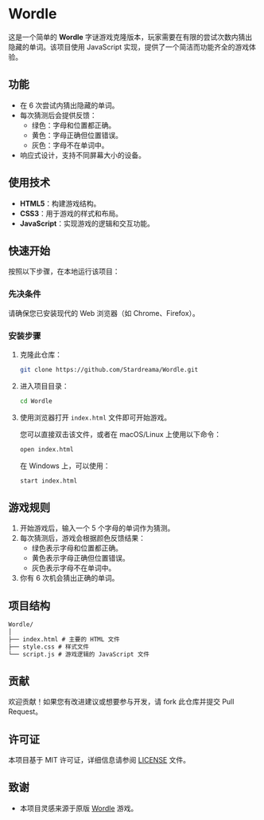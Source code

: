 # Wordle

这是一个简单的 **Wordle** 字谜游戏克隆版本，玩家需要在有限的尝试次数内猜出隐藏的单词。该项目使用 JavaScript 实现，提供了一个简洁而功能齐全的游戏体验。

## 功能

- 在 6 次尝试内猜出隐藏的单词。
- 每次猜测后会提供反馈：
  - 绿色：字母和位置都正确。
  - 黄色：字母正确但位置错误。
  - 灰色：字母不在单词中。
- 响应式设计，支持不同屏幕大小的设备。

## 使用技术

- **HTML5**：构建游戏结构。
- **CSS3**：用于游戏的样式和布局。
- **JavaScript**：实现游戏的逻辑和交互功能。

## 快速开始

按照以下步骤，在本地运行该项目：

### 先决条件

请确保您已安装现代的 Web 浏览器（如 Chrome、Firefox）。

### 安装步骤

1. 克隆此仓库：

   ```bash
   git clone https://github.com/Stardreama/Wordle.git
   ```

2. 进入项目目录：

   ```bash
   cd Wordle
   ```

3. 使用浏览器打开 `index.html` 文件即可开始游戏。

   您可以直接双击该文件，或者在 macOS/Linux 上使用以下命令：

   ```bash
   open index.html
   ```

   在 Windows 上，可以使用：

   ```bash
   start index.html
   ```

## 游戏规则

1. 开始游戏后，输入一个 5 个字母的单词作为猜测。
2. 每次猜测后，游戏会根据颜色反馈结果：
   - 绿色表示字母和位置都正确。
   - 黄色表示字母正确但位置错误。
   - 灰色表示字母不在单词中。
3. 你有 6 次机会猜出正确的单词。

## 项目结构

```markdown
Wordle/
│
├── index.html # 主要的 HTML 文件
├── style.css # 样式文件
└── script.js # 游戏逻辑的 JavaScript 文件
```

## 贡献

欢迎贡献！如果您有改进建议或想要参与开发，请 fork 此仓库并提交 Pull Request。

## 许可证

本项目基于 MIT 许可证，详细信息请参阅 [LICENSE](LICENSE) 文件。

## 致谢

- 本项目灵感来源于原版 [Wordle](https://www.nytimes.com/games/wordle/index.html) 游戏。
